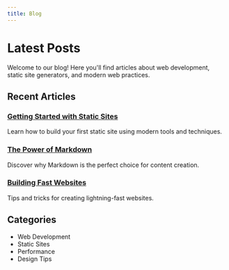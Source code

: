 ```yaml
---
title: Blog
---
```


# Latest Posts

Welcome to our blog! Here you'll find articles about web development, static site generators, and modern web practices.

## Recent Articles

### [Getting Started with Static Sites](/blog/getting-started.html)

Learn how to build your first static site using modern tools and techniques.

### [The Power of Markdown](/blog/markdown-guide.html)

Discover why Markdown is the perfect choice for content creation.

### [Building Fast Websites](/blog/performance-tips.html)

Tips and tricks for creating lightning-fast websites.

## Categories

- Web Development
- Static Sites
- Performance
- Design Tips
